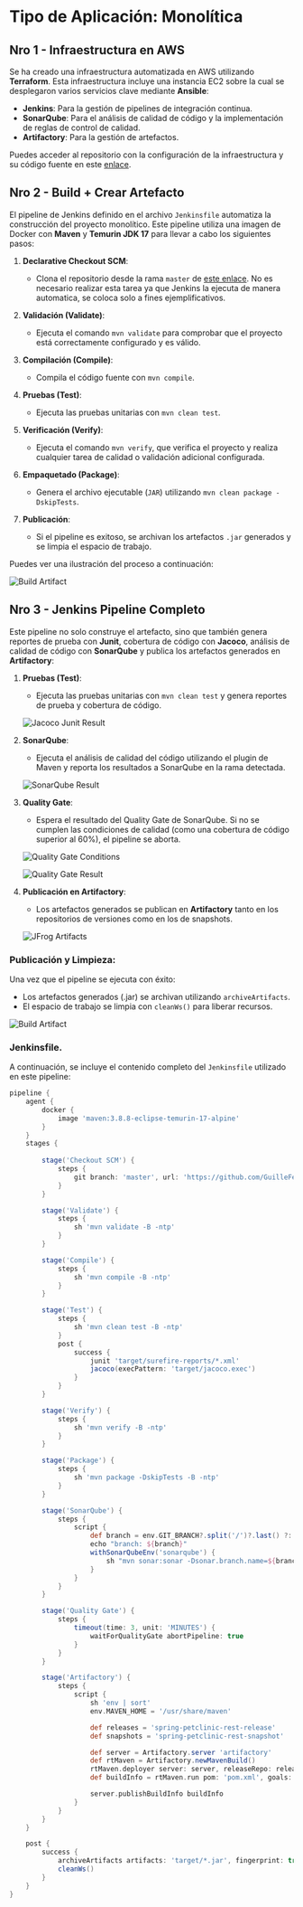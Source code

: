 # Tipo de Aplicación: Monolítica

## Nro 1 - Infraestructura en AWS

Se ha creado una infraestructura automatizada en AWS utilizando **Terraform**. Esta infraestructura incluye una instancia EC2 sobre la cual se desplegaron varios servicios clave mediante **Ansible**:

- **Jenkins**: Para la gestión de pipelines de integración continua.
- **SonarQube**: Para el análisis de calidad de código y la implementación de reglas de control de calidad.
- **Artifactory**: Para la gestión de artefactos.

Puedes acceder al repositorio con la configuración de la infraestructura y su código fuente en este [enlace](https://github.com/GuilleFerru/arqDevOps_MT_final_aws.git).

## Nro 2 - Build + Crear Artefacto

El pipeline de Jenkins definido en el archivo `Jenkinsfile` automatiza la construcción del proyecto monolítico. Este pipeline utiliza una imagen de Docker con **Maven** y **Temurin JDK 17** para llevar a cabo los siguientes pasos:

1. **Declarative Checkout SCM**:
   - Clona el repositorio desde la rama `master` de [este enlace](https://github.com/GuilleFerru/arqDevOps_MT_final_monolitica.git). No es necesario realizar esta tarea ya que Jenkins  la ejecuta de manera automatica, se coloca solo a fines ejemplificativos.

2. **Validación (Validate)**:
   - Ejecuta el comando `mvn validate` para comprobar que el proyecto está correctamente configurado y es válido.

3. **Compilación (Compile)**:
   - Compila el código fuente con `mvn compile`.

4. **Pruebas (Test)**:
   - Ejecuta las pruebas unitarias con `mvn clean test`.

5. **Verificación (Verify)**:
   - Ejecuta el comando `mvn verify`, que verifica el proyecto y realiza cualquier tarea de calidad o validación adicional configurada.

6. **Empaquetado (Package)**:
   - Genera el archivo ejecutable (`JAR`) utilizando `mvn clean package -DskipTests`.

7. **Publicación**:
   - Si el pipeline es exitoso, se archivan los artefactos `.jar` generados y se limpia el espacio de trabajo.

Puedes ver una ilustración del proceso a continuación:

![Build Artifact](./images/Build+Artifact.png)

## Nro 3 - Jenkins Pipeline Completo

Este pipeline no solo construye el artefacto, sino que también genera reportes de prueba con **Junit**, cobertura de código con **Jacoco**, análisis de calidad de código con **SonarQube** y publica los artefactos generados en **Artifactory**:

1. **Pruebas (Test)**:
   - Ejecuta las pruebas unitarias con `mvn clean test` y genera reportes de prueba y cobertura de código.

   ![Jacoco Junit Result](./images/Jacoco+Junit_result.PNG)

2. **SonarQube**:
   - Ejecuta el análisis de calidad del código utilizando el plugin de Maven y reporta los resultados a SonarQube en la rama detectada.

   ![SonarQube Result](./images/Sonarqube_result.PNG)

3. **Quality Gate**:
   - Espera el resultado del Quality Gate de SonarQube. Si no se cumplen las condiciones de calidad (como una cobertura de código superior al 60%), el pipeline se aborta.

   ![Quality Gate Conditions](./images/QualityGate_conditions.PNG)

   ![Quality Gate Result](./images/QualityGate_result.PNG)

4. **Publicación en Artifactory**:
   - Los artefactos generados se publican en **Artifactory** tanto en los repositorios de versiones como en los de snapshots.

   ![JFrog Artifacts](./images/jfrog_artifacts.PNG)

### Publicación y Limpieza:

Una vez que el pipeline se ejecuta con éxito:
- Los artefactos generados (.jar) se archivan utilizando `archiveArtifacts`.
- El espacio de trabajo se limpia con `cleanWs()` para liberar recursos.

![Build Artifact](./images/Build+Artifact+Sonarqube+Artifactory.PNG)

### Jenkinsfile.

A continuación, se incluye el contenido completo del `Jenkinsfile` utilizado en este pipeline:

```groovy
pipeline {
    agent {
        docker {
            image 'maven:3.8.8-eclipse-temurin-17-alpine'
        }
    }
    stages {
        
        stage('Checkout SCM') {
            steps {
                git branch: 'master', url: 'https://github.com/GuilleFerru/arqDevOps_MT_final_monolitica.git'
            }
        }

        stage('Validate') {
            steps {
                sh 'mvn validate -B -ntp'
            }
        }

        stage('Compile') {
            steps {
                sh 'mvn compile -B -ntp'
            }
        }

        stage('Test') {
            steps {
                sh 'mvn clean test -B -ntp'
            }
            post {
                success {
                    junit 'target/surefire-reports/*.xml'
                    jacoco(execPattern: 'target/jacoco.exec')
                }
            }
        }

        stage('Verify') {
            steps {
                sh 'mvn verify -B -ntp'
            }
        }

        stage('Package') {
            steps {
                sh 'mvn package -DskipTests -B -ntp'
            }
        }

        stage('SonarQube') {
            steps {
                script {
                    def branch = env.GIT_BRANCH?.split('/')?.last() ?: 'master'
                    echo "branch: ${branch}"
                    withSonarQubeEnv('sonarqube') {
                        sh "mvn sonar:sonar -Dsonar.branch.name=${branch} -B -ntp"
                    }
                }
            }
        }

        stage('Quality Gate') {
            steps {
                timeout(time: 3, unit: 'MINUTES') {
                    waitForQualityGate abortPipeline: true
                }
            }
        }

        stage('Artifactory') {
            steps {
                script {
                    sh 'env | sort'
                    env.MAVEN_HOME = '/usr/share/maven'

                    def releases = 'spring-petclinic-rest-release'
                    def snapshots = 'spring-petclinic-rest-snapshot'

                    def server = Artifactory.server 'artifactory'
                    def rtMaven = Artifactory.newMavenBuild()
                    rtMaven.deployer server: server, releaseRepo: releases, snapshotRepo: snapshots
                    def buildInfo = rtMaven.run pom: 'pom.xml', goals: 'clean install -B -ntp -DskipTests'

                    server.publishBuildInfo buildInfo
                }
            }
        }
    }

    post {
        success {
            archiveArtifacts artifacts: 'target/*.jar', fingerprint: true
            cleanWs()
        }
    }
}
```